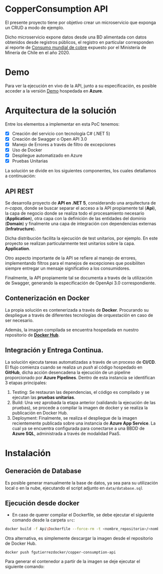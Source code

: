 # CopperConsumption API

El presente proyecto tiene por objetivo crear un microservicio que exponga un CRUD a modo de ejemplo.

Dicho microservicio expone datos desde una BD alimentada con datos obtenidos desde registros públicos, el registro en particular corresponden al reporte de [Consumo mundial de cobre](https://datos.gob.cl/dataset/consumo-mundial-de-cobre) expuesto por el Ministería de Minería de Chile en el año 2020.

# Demo
Para ver la ejecución en vivo de la API, junto a su especificación, es posible acceder a la versión [Demo](https://copper-consumption-api.azurewebsites.net/swagger) hospedada en **Azure**.

# Arquitectura de la solución
Entre los elementos a implementar en esta PoC tenemos:
- [x] Creación del servicio con tecnología C# (.NET 5)
- [x] Creación de Swagger o Open API 3.0
- [x] Manejo de Errores a través de filtro de excepciones
- [x] Uso de Docker
- [x] Despliegue automatizado en Azure
- [x] Pruebas Unitarias

La solución se divide en los siguientes componentes, los cuales detallamos a continuación:
## API REST
Se desarrolla proyecto de **API en .NET 5**, considerando una arquitectura de *n-capas*, donde se buscar separar el acceso a la API propiamente tal (**Api**), la capa de negocio donde se realiza todo el procesamiento necesario (**Application**), otra capa con la definición de las entidades del dominio (**Domain**) y finalmente una capa de integración con dependencias externas (**Infratructure**). 

Dicha distribución facilita la ejecución de test unitarios, por ejemplo. En este proyecto se realizan particularmente test unitarios sobre la capa.
 **Application**.

Otro aspecto importante de la API se refiere al manejo de errores, implementando filtros para el manejos de excepciones que posibiliten siempre entregar un mensaje significativo a los consumidores.

Finalmente, la API propiamente tal se documenta a través de la utilización de Swagger, generando la especificación de OpenApi 3.0 correspondiente.

## Contenerización en Docker
La propia solución es contenerizada a través de **Docker**. Procurando su despliegue a través de diferentes tecnologías de orquestación en caso de ser necesario. 

Además, la imagen compilada se encuentra hospedada en nuestro repositorio de [**Docker Hub**](https://hub.docker.com/repository/docker/fgutierrezdocker/copper-consumption-api).

## Integración y Entrega Continua.
La solución ejecuta tareas automatizadas a través de un proceso de **CI/CD**. El flujo comienza cuando se realiza un *push* al código hospedado en **GitHub**, dicha acción desencadena la ejecución de un pipeline proporcionado por **Azure Pipelines**. Dentro de esta instancia se identifican 3 etapas principales:
1. Testing: Se restauran las dependencias, el código es compilado y se ejecutan las **pruebas unitarias**.
2. Build: Una vez aprobada la etapa anterior (validando la ejecución de las pruebas), se procede a compilar la imagen de docker y se realiza la publicación en Docker Hub.
3. Deployment: Finalmente, se realiza el despliegue de la imagen recientemente publicada sobre una instancia de **Azure App Service**. La cual ya se encuentra configurada para conectarse a una BBDD de **Azure SQL**, administrada a través de modalidad PaaS.

# Instalación
## Generación de Database
Es posible generar manualmente la base de datos, ya sea para su utilización local o en la nube, ejecutando el script adjunto en `data/database.sql`

## Ejecución desde docker
- En caso de querer compilar el Dockerfile, se debe ejecutar el siguiente comando desde la carpeta `src`:
```bash
docker build -f Api\Dockerfile --force-rm -t <nombre_repositorio>/<nombre_imagen> .
```
Otra alternativa, es simplemente descargar la imagen desde el repositorio de Docker Hub.
```
docker push fgutierrezdocker/copper-consumption-api
```

Para generar el contenedor a partir de la imagen se deje ejecutar el siguiente comando:
```

```

